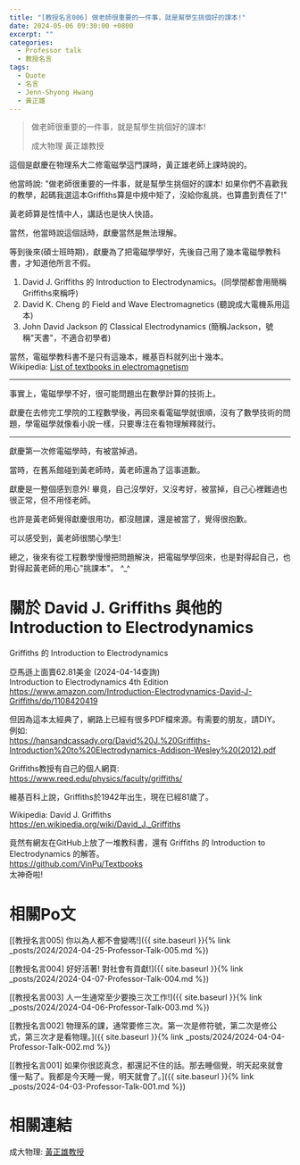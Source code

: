 ```yaml
---
title: "[教授名言006] 做老師很重要的一件事，就是幫學生挑個好的課本!"
date: 2024-05-06 09:30:00 +0800
excerpt: ""
categories:
  - Professor talk
  - 教授名言
tags:
  - Quote
  - 名言
  - Jenn-Shyong Hwang
  - 黃正雄
---
```


> 做老師很重要的一件事，就是幫學生挑個好的課本!
>
> 成大物理 黃正雄教授

這個是獻慶在物理系大二修電磁學這門課時，黃正雄老師上課時說的。

他當時說: "做老師很重要的一件事，就是幫學生挑個好的課本! 如果你們不喜歡我的教學，起碼我選這本Griffiths算是中規中矩了，沒給你亂挑，也算盡到責任了!"

黃老師算是性情中人，講話也是快人快語。

當然，他當時說這個話時，獻慶當然是無法理解。

等到後來(碩士班時期)，獻慶為了把電磁學學好，先後自己用了幾本電磁學教科書，才知道他所言不假。
1. David J. Griffiths 的 Introduction to Electrodynamics。(同學間都會用簡稱Griffiths來稱呼)
2. David K. Cheng 的 Field and Wave Electromagnetics (聽說成大電機系用這本)
3. John David Jackson 的 Classical Electrodynamics (簡稱Jackson，號稱"天書"，不適合初學者)

當然，電磁學教科書不是只有這幾本，維基百科就列出十幾本。  
Wikipedia: [List of textbooks in electromagnetism](<https://en.wikipedia.org/wiki/List_of_textbooks_in_electromagnetism>)  

---

事實上，電磁學學不好，很可能問題出在數學計算的技術上。

獻慶在去修完工學院的工程數學後，再回來看電磁學就很順，沒有了數學技術的問題，學電磁學就像看小說一樣，只要專注在看物理解釋就行。

---

獻慶第一次修電磁學時，有被當掉過。

當時，在舊系館碰到黃老師時，黃老師還為了這事道歉。

獻慶是一整個感到意外! 畢竟，自己沒學好，又沒考好，被當掉，自己心裡難過也很正常，但不用怪老師。

也許是黃老師覺得獻慶很用功，都沒翹課，還是被當了，覺得很抱歉。

可以感受到，黃老師很關心學生!

總之，後來有從工程數學慢慢把問題解決，把電磁學學回來，也是對得起自己，也對得起黃老師的用心"挑課本"。 ^_^

# 關於 David J. Griffiths 與他的 Introduction to Electrodynamics

Griffiths 的 Introduction to Electrodynamics

亞馬遜上面賣62.81美金 (2024-04-14查詢)  
Introduction to Electrodynamics 4th Edition  
<https://www.amazon.com/Introduction-Electrodynamics-David-J-Griffiths/dp/1108420419>

但因為這本太經典了，網路上已經有很多PDF檔來源。有需要的朋友，請DIY。  
例如:  
<https://hansandcassady.org/David%20J.%20Griffiths-Introduction%20to%20Electrodynamics-Addison-Wesley%20(2012).pdf>

Griffiths教授有自己的個人網頁:  
<https://www.reed.edu/physics/faculty/griffiths/>

維基百科上說，Griffiths於1942年出生，現在已經81歲了。  

Wikipedia: David J. Griffiths  
<https://en.wikipedia.org/wiki/David_J._Griffiths>

竟然有網友在GitHub上放了一堆教科書，還有 Griffiths 的 Introduction to Electrodynamics 的解答。  
<https://github.com/VinPu/Textbooks>  
太神奇啦!

# 相關Po文

[[教授名言005] 你以為人都不會變嗎!]({{ site.baseurl }}{% link _posts/2024/2024-04-25-Professor-Talk-005.md %})  

[[教授名言004] 好好活著! 對社會有貢獻!]({{ site.baseurl }}{% link _posts/2024/2024-04-07-Professor-Talk-004.md %})

[[教授名言003] 人一生通常至少要換三次工作!]({{ site.baseurl }}{% link _posts/2024/2024-04-06-Professor-Talk-003.md %})

[[教授名言002] 物理系的課，通常要修三次。第一次是修符號，第二次是修公式，第三次才是看物理。]({{ site.baseurl }}{% link _posts/2024/2024-04-04-Professor-Talk-002.md %})

[[教授名言001] 如果你很認真念，都還記不住的話。那去睡個覺，明天起來就會懂一點了。我都是今天睡一覺，明天就會了。]({{ site.baseurl }}{% link _posts/2024-04-03-Professor-Talk-001.md %})

# 相關連結

成大物理: [黃正雄教授](https://www.phys.ncku.edu.tw/committees-detail/132/)
